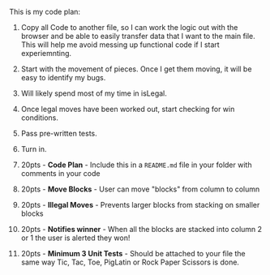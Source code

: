 This is my code plan:
1. Copy all Code to another file, so I can work the logic out with the browser
and be able to easily transfer data that I want to the main file. This will help me avoid messing up functional code if I start experiemnting.
2. Start with the movement of pieces. Once I get them moving, it will be easy to identify my bugs.
3. Will likely spend most of my time in isLegal.
4. Once legal moves have been worked out, start checking for win conditions.
5. Pass pre-written tests.
6. Turn in.





1. 20pts - **Code Plan** - Include this in a `README.md` file in your folder with comments in your code
1. 20pts - **Move Blocks** - User can move "blocks" from column to column
1. 20pts - **Illegal Moves** - Prevents larger blocks from stacking on smaller blocks
1. 20pts - **Notifies winner** - When all the blocks are stacked into column 2 or 1 the user is alerted they won!
1. 20pts - **Minimum 3 Unit Tests** - Should be attached to your file the same way Tic, Tac, Toe, PigLatin or Rock Paper Scissors is done.